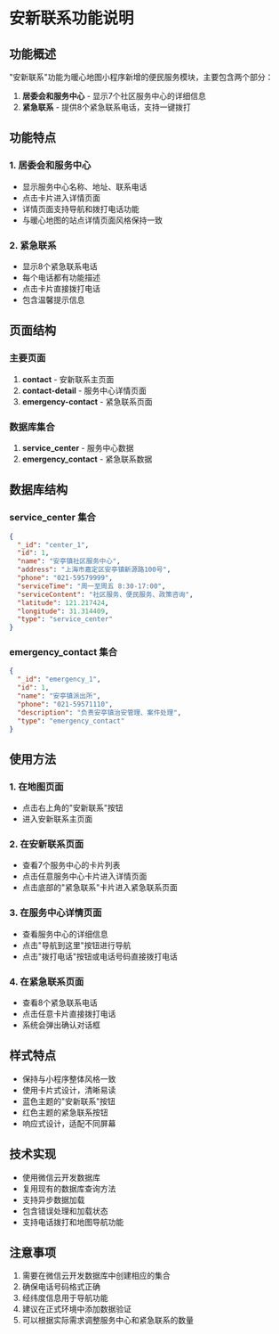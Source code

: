 # 安新联系功能说明

## 功能概述

"安新联系"功能为暖心地图小程序新增的便民服务模块，主要包含两个部分：

1. **居委会和服务中心** - 显示7个社区服务中心的详细信息
2. **紧急联系** - 提供8个紧急联系电话，支持一键拨打

## 功能特点

### 1. 居委会和服务中心
- 显示服务中心名称、地址、联系电话
- 点击卡片进入详情页面
- 详情页面支持导航和拨打电话功能
- 与暖心地图的站点详情页面风格保持一致

### 2. 紧急联系
- 显示8个紧急联系电话
- 每个电话都有功能描述
- 点击卡片直接拨打电话
- 包含温馨提示信息

## 页面结构

### 主要页面
1. **contact** - 安新联系主页面
2. **contact-detail** - 服务中心详情页面  
3. **emergency-contact** - 紧急联系页面

### 数据库集合
1. **service_center** - 服务中心数据
2. **emergency_contact** - 紧急联系数据

## 数据库结构

### service_center 集合
```json
{
  "_id": "center_1",
  "id": 1,
  "name": "安亭镇社区服务中心",
  "address": "上海市嘉定区安亭镇新源路100号",
  "phone": "021-59579999",
  "serviceTime": "周一至周五 8:30-17:00",
  "serviceContent": "社区服务、便民服务、政策咨询",
  "latitude": 121.217424,
  "longitude": 31.314409,
  "type": "service_center"
}
```

### emergency_contact 集合
```json
{
  "_id": "emergency_1",
  "id": 1,
  "name": "安亭镇派出所",
  "phone": "021-59571110",
  "description": "负责安亭镇治安管理、案件处理",
  "type": "emergency_contact"
}
```

## 使用方法

### 1. 在地图页面
- 点击右上角的"安新联系"按钮
- 进入安新联系主页面

### 2. 在安新联系页面
- 查看7个服务中心的卡片列表
- 点击任意服务中心卡片进入详情页面
- 点击底部的"紧急联系"卡片进入紧急联系页面

### 3. 在服务中心详情页面
- 查看服务中心的详细信息
- 点击"导航到这里"按钮进行导航
- 点击"拨打电话"按钮或电话号码直接拨打电话

### 4. 在紧急联系页面
- 查看8个紧急联系电话
- 点击任意卡片直接拨打电话
- 系统会弹出确认对话框

## 样式特点

- 保持与小程序整体风格一致
- 使用卡片式设计，清晰易读
- 蓝色主题的"安新联系"按钮
- 红色主题的紧急联系按钮
- 响应式设计，适配不同屏幕

## 技术实现

- 使用微信云开发数据库
- 复用现有的数据库查询方法
- 支持异步数据加载
- 包含错误处理和加载状态
- 支持电话拨打和地图导航功能

## 注意事项

1. 需要在微信云开发数据库中创建相应的集合
2. 确保电话号码格式正确
3. 经纬度信息用于导航功能
4. 建议在正式环境中添加数据验证
5. 可以根据实际需求调整服务中心和紧急联系的数量
